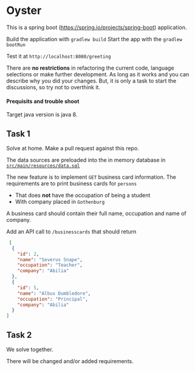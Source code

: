 # Oyster
This is a spring boot (https://spring.io/projects/spring-boot) application.

Build the application with `gradlew build`
Start the app with the `gradlew bootRun`

Test it at `http://localhost:8080/greeting`

There are **no restrictions** in refactoring the current code, language selections or make further development. As long as it works and you can describe why you did your changes. But, it is only a task to start the discussions, so try not to overthink it.

#### Prequisits and trouble shoot
Target java version is java 8.

## Task 1
Solve at home. Make a pull request against this repo.

The data sources are preloaded into the in memory database in [`src/main/resources/data.sql`](src/main/resources/data.sql)

The new feature is to implement `GET` business card information.
The requirements are to print business cards for `persons`
- That does **not** have the occupation of being a student
- With company placed in `Gothenburg`

A business card should contain their full name, occupation and name of company.

Add an API call to `/businesscards` that should return
```json
 [
  {
    "id": 2,
    "name": "Severus Snape",
    "occupation": "Teacher",
    "company": "Abilia"
  },
  {
    "id": 5,
    "name": "Albus Dumbledore",
    "occupation": "Principal",
    "company": "Abilia"
  }
]
```

## Task 2
We solve together.

There will be changed and/or added requirements.
